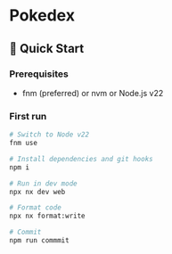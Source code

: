 # Pokedex

## 🚀 Quick Start

### Prerequisites

- fnm (preferred) or nvm or Node.js v22

### First run

```bash
# Switch to Node v22
fnm use

# Install dependencies and git hooks
npm i

# Run in dev mode
npx nx dev web

# Format code
npx nx format:write

# Commit
npm run commmit
```
